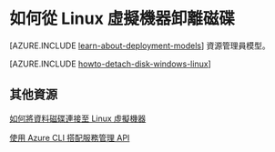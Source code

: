 <properties
    pageTitle="從 Linux VM 卸離磁碟 | Microsoft Azure"
    description="了解如何從使用傳統部署模型建立的 Azure 虛擬機器卸離資料磁碟。"
    services="virtual-machines"
    documentationCenter=""
    authors="dsk-2015"
    manager="timlt"
    editor=""
    tags="azure-service-management"/>

<tags
    ms.service="virtual-machines"
    ms.workload="infrastructure-services"
    ms.tgt_pltfrm="vm-linux"
    ms.devlang="na"
    ms.topic="article"
    ms.date="08/11/2015"
    ms.author="dkshir"/>


# 如何從 Linux 虛擬機器卸離磁碟

[AZURE.INCLUDE [learn-about-deployment-models](../../includes/learn-about-deployment-models-classic-include.md)] 資源管理員模型。


[AZURE.INCLUDE [howto-detach-disk-windows-linux](../../includes/howto-detach-disk-linux.md)]

## 其他資源

[如何將資料磁碟連接至 Linux 虛擬機器](virtual-machines-linux-how-to-attach-disk.md)

[使用 Azure CLI 搭配服務管理 API](virtual-machines-command-line-tools.md)






